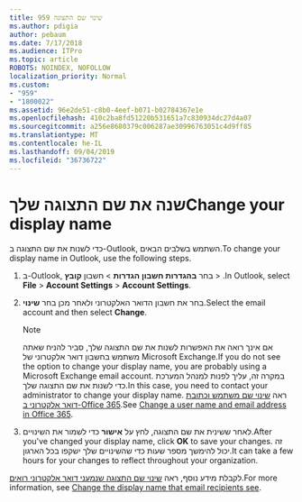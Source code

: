 ```yaml
---
title: 959 שינוי שם התצוגה
ms.author: pdigia
author: pebaum
ms.date: 7/17/2018
ms.audience: ITPro
ms.topic: article
ROBOTS: NOINDEX, NOFOLLOW
localization_priority: Normal
ms.custom:
- "959"
- "1800022"
ms.assetid: 96e2de51-c8b0-4eef-b071-b02784367e1e
ms.openlocfilehash: 410c2ba8fd51220b531651a7c830934dc27d4a07
ms.sourcegitcommit: a256e8680379c006287ae30996763051c4d9ff85
ms.translationtype: MT
ms.contentlocale: he-IL
ms.lasthandoff: 09/04/2019
ms.locfileid: "36736722"
---
```

# <a name="change-your-display-name"></a><span data-ttu-id="7fd8e-102">שנה את שם התצוגה שלך</span><span class="sxs-lookup"><span data-stu-id="7fd8e-102">Change your display name</span></span>
  
<span data-ttu-id="7fd8e-103">כדי לשנות את שם התצוגה ב-Outlook, השתמש בשלבים הבאים.</span><span class="sxs-lookup"><span data-stu-id="7fd8e-103">To change your display name in Outlook, use the following steps.</span></span>
  
1. <span data-ttu-id="7fd8e-104">ב-Outlook, בחר **בהגדרות חשבון** **הגדרות** \> חשבון **קובץ** \> .</span><span class="sxs-lookup"><span data-stu-id="7fd8e-104">In Outlook, select **File** \> **Account Settings** \> **Account Settings**.</span></span>

2. <span data-ttu-id="7fd8e-105">בחר את חשבון הדואר האלקטרוני ולאחר מכן בחר **שינוי**.</span><span class="sxs-lookup"><span data-stu-id="7fd8e-105">Select the email account and then select **Change**.</span></span>

    > [!NOTE]
    > <span data-ttu-id="7fd8e-106">אם אינך רואה את האפשרות לשנות את שם התצוגה שלך, סביר להניח שאתה משתמש בחשבון דואר אלקטרוני של Microsoft Exchange.</span><span class="sxs-lookup"><span data-stu-id="7fd8e-106">If you do not see the option to change your display name, you are probably using a Microsoft Exchange email account.</span></span> <span data-ttu-id="7fd8e-107">במקרה זה, עליך לפנות למנהל המערכת כדי לשנות את שם התצוגה שלך.</span><span class="sxs-lookup"><span data-stu-id="7fd8e-107">In this case, you need to contact your administrator to change your display name.</span></span> <span data-ttu-id="7fd8e-108">ראה [שינוי שם משתמש וכתובת דואר אלקטרוני ב-Office 365](https://docs.microsoft.com/office365/admin/add-users/change-a-user-name-and-email-address).</span><span class="sxs-lookup"><span data-stu-id="7fd8e-108">See [Change a user name and email address in Office 365](https://docs.microsoft.com/office365/admin/add-users/change-a-user-name-and-email-address).</span></span>
  
3. <span data-ttu-id="7fd8e-109">לאחר ששינית את שם התצוגה, לחץ על **אישור** כדי לשמור את השינויים.</span><span class="sxs-lookup"><span data-stu-id="7fd8e-109">After you've changed your display name, click **OK** to save your changes.</span></span> <span data-ttu-id="7fd8e-110">זה יכול להימשך מספר שעות כדי שהשינויים שלך ישקפו בכל הארגון.</span><span class="sxs-lookup"><span data-stu-id="7fd8e-110">It can take a few hours for your changes to reflect throughout your organization.</span></span>

<span data-ttu-id="7fd8e-111">לקבלת מידע נוסף, ראה [שינוי שם התצוגה שנמעני דואר אלקטרוני רואים](https://support.office.com/article/2b53331a-ba2a-4803-88dc-ac9fe376c8a9.aspx).</span><span class="sxs-lookup"><span data-stu-id="7fd8e-111">For more information, see [Change the display name that email recipients see](https://support.office.com/article/2b53331a-ba2a-4803-88dc-ac9fe376c8a9.aspx).</span></span>
  